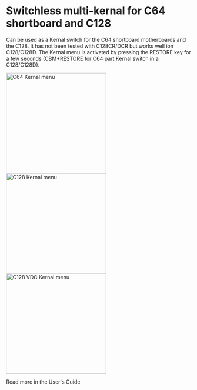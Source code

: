 # Switchless multi-kernal for C64 shortboard and C128

Can be used as a Kernal switch for the C64 shortboard motherboards and the C128. It has not been tested with C128CR/DCR but works well ion C128/C128D.
The Kernal menu is activated by pressing the RESTORE key for a few seconds (CBM+RESTORE for C64 part Kernal switch in a C128/C128D).

<img src="images\c64-kernalmenu-1.4.png" alt="C64 Kernal menu" height="272"/><br/>
<img src="images\c128-kernalmenu-1.4.png" alt="C128 Kernal menu" height="272"/><img src="images\c128-kernalmenu-1.4-vdc.png" alt="C128 VDC Kernal menu" height="272"/><br/>

Read more in the User's Guide

